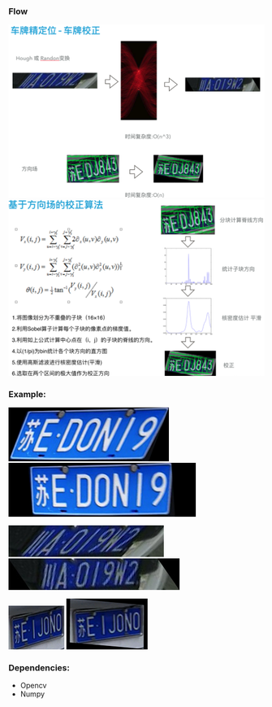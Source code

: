 ### Flow
![image](./doc/1.png)
![image](./doc/2.png)
### Example:

 ![image](./data/test1.png) ![image](./result/test1.png)

![image](./data/test2.jpg) ![image](./result/test2.jpg)

![image](./data/test3.png) ![image](./result/test3.png)

### Dependencies: 

+ Opencv
+ Numpy
